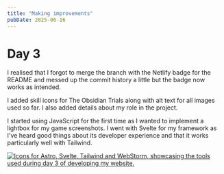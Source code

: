 ```yaml
---
title: "Making improvements"
pubDate: 2025-06-16
---
```


# Day 3

I realised that I forgot to merge the branch with the Netlify badge for the README and messed up the commit history a little but the badge now works as intended.

I added skill icons for The Obsidian Trials along with alt text for all images used so far. I also added details about my role in the project.  

I started using JavaScript for the first time as I wanted to implement a lightbox for my game screenshots. I went with Svelte for my framework as I've heard good things about its developer experience and that it works particularly well with Tailwind.

<p>
    <a href="https://github.com/LelouchFR/skill-icons">
        <img src="https://go-skill-icons.vercel.app/api/icons?i=astro,svelte,tailwind,webstorm" alt="Icons for Astro, Svelte, Tailwind and WebStorm, showcasing the tools used during day 3 of developing my website."/>
    </a>
</p>
